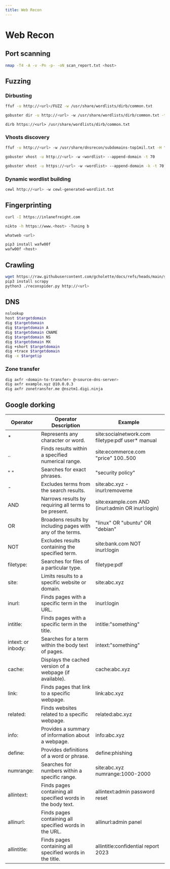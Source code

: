 ```yaml
---
title: Web Recon
---
```


# Web Recon
## Port scanning
```bash
nmap -T4 -A -v -Pn -p- -oN scan_report.txt <host>
```
## Fuzzing
### Dirbusting
```bash
ffuf -u http://<url>/FUZZ -w /usr/share/wordlists/dirb/common.txt
```
```bash
gobuster dir -u http://<url> -w /usr/share/wordlists/dirb/common.txt -t 70
```
```shell
dirb https://<url> /usr/share/wordlists/dirb/common.txt
```

### Vhosts discovery
```bash
ffuf -u http://<url> -w /usr/share/dnsrecon/subdomains-top1mil.txt -H "Host: FUZZ.<domain>.com" -fc 301
```
```bash
gobuster vhost -u http://<url> -w <wordlist> --append-domain -t 70
```
```bash
gobuster vhost -u https://<url> -w <wordlist> --append-domain -k -t 70
```

### Dynamic wordlist building
```bash
cewl http://<url> -w cewl-generated-wordlist.txt
```

## Fingerprinting
```bash
curl -I https://inlanefreight.com
```
```bash
nikto -h https://www.<host> -Tuning b
```
```bash
whatweb <url>
```
```bash
pip3 install wafw00f
wafw00f <host>
```

## Crawling

```bash
wget https://raw.githubusercontent.com/gcholette/docs/refs/heads/main/static/scripts/reconspider.py
pip3 install scrapy
python3 ./reconspider.py http://<url>
```

## DNS
```bash
nslookup
host $targetdomain
dig $targetdomain
dig $targetdomain A
dig $targetdomain CNAME
dig $targetdomain NS
dig $targetdomain MX
dig +short $targetdomain
dig +trace $targetdomain
dig -x $targetip
```

### Zone transfer
```bash
dig axfr <domain-to-transfer> @<source-dns-server>
dig axfr example.xyz @10.0.0.3
dig axfr zonetransfer.me @nsztm1.digi.ninja
```

## Google dorking

| Operator           | Operator Description                                         | Example                                           |
|--------------------|--------------------------------------------------------------|---------------------------------------------------|
| *                  | Represents any character or word.                            | site:socialnetwork.com filetype:pdf user* manual  |
| ..                 | Finds results within a specified numerical range.            | site:ecommerce.com "price" 100..500               |
| " "                | Searches for exact phrases.                                  | "security policy"                                 |
| -                  | Excludes terms from the search results.                      | site:abc.xyz -inurl:removeme                      |
| AND                | Narrows results by requiring all terms to be present.        | site:example.com AND (inurl:admin OR inurl:login) |
| OR                 | Broadens results by including pages with any of the terms.   | "linux" OR "ubuntu" OR "debian"                   |
| NOT                | Excludes results containing the specified term.              | site:bank.com NOT inurl:login                     |
| filetype:          | Searches for files of a particular type.                     | filetype:pdf                                      |
| site:              | Limits results to a specific website or domain.              | site:abc.xyz                                      |
| inurl:             | Finds pages with a specific term in the URL.                 | inurl:login                                       |
| intitle:           | Finds pages with a specific term in the title.               | intitle:"something"                               |
| intext: or inbody: | Searches for a term within the body text of pages.           | intext:"something"                                |
| cache:             | Displays the cached version of a webpage (if available).     | cache:abc.xyz                                     |
| link:              | Finds pages that link to a specific webpage.                 | link:abc.xyz                                      |
| related:           | Finds websites related to a specific webpage.                | related:abc.xyz                                   |
| info:              | Provides a summary of information about a webpage.           | info:abc.xyz                                      |
| define:            | Provides definitions of a word or phrase.                    | define:phishing                                   |
| numrange:          | Searches for numbers within a specific range.                | site:abc.xyz numrange:1000-2000                   |
| allintext:         | Finds pages containing all specified words in the body text. | allintext:admin password reset                    |
| allinurl:          | Finds pages containing all specified words in the URL.       | allinurl:admin panel                              |
| allintitle:        | Finds pages containing all specified words in the title.     | allintitle:confidential report 2023               |

